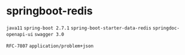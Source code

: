 # springboot-redis
`java11` `spring-boot 2.7.1` `spring-boot-starter-data-redis` `springdoc-openapi-ui` `swagger 3.0`

`RFC-7807` `application/problem+json
`